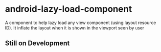 # android-lazy-load-component
A component to help lazy load any view component (using layout resource ID). It inflate the layout when it is shown in the viewport seen by user

## Still on Development
